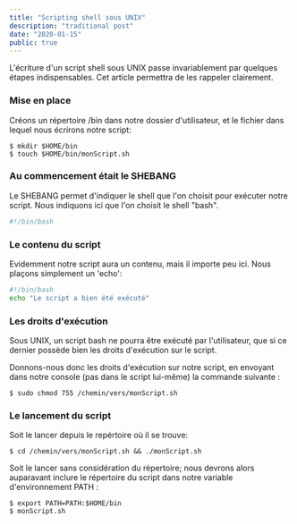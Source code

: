 ```yaml
---
title: "Scripting shell sous UNIX"
description: "traditional post"
date: "2020-01-15"
public: true
---
```



L'écriture d'un script shell sous UNIX passe invariablement par quelques étapes indispensables. Cet article permettra de les rappeler clairement.

### Mise en place

Créons un répertoire /bin dans notre dossier d'utilisateur, et le fichier dans lequel nous écrirons notre script:

```shell
$ mkdir $HOME/bin
$ touch $HOME/bin/monScript.sh
```

### Au commencement était le SHEBANG
Le SHEBANG permet d'indiquer le shell que l'on choisit pour exécuter notre script.
Nous indiquons ici que l'on choisit le shell "bash".

```bash
#!/bin/bash
```

### Le contenu du script
Evidemment notre script aura un contenu, mais il importe peu ici. Nous plaçons simplement un 'echo':

```bash
#!/bin/bash
echo "Le script a bien été exécuté"
```

### Les droits d'exécution
Sous UNIX, un script bash ne pourra être exécuté par l'utilisateur, que si ce dernier possède bien les droits d'exécution sur le script. 

Donnons-nous donc les droits d'exécution sur notre script, en envoyant dans notre console (pas dans le script lui-même) la commande suivante :

```shell
$ sudo chmod 755 /chemin/vers/monScript.sh
```


### Le lancement du script
Soit le lancer depuis le repértoire où il se trouve:

```shell
$ cd /chemin/vers/monScript.sh && ./monScript.sh
```

Soit le lancer sans considération du répertoire; nous devrons alors auparavant inclure le répertoire du script dans notre variable d'environnement PATH : 

```shell
$ export PATH=PATH:$HOME/bin
$ monScript.sh
```



